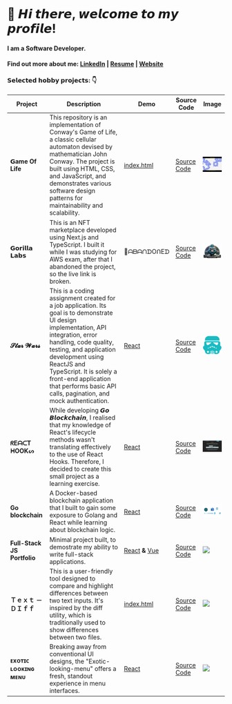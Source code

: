 # 👋 𝙃𝙞 𝙩𝙝𝙚𝙧𝙚, 𝙬𝙚𝙡𝙘𝙤𝙢𝙚 𝙩𝙤 𝙢𝙮 𝙥𝙧𝙤𝙛𝙞𝙡𝙚!

#### I am a Software Developer.

####  Find out more about me:  [LinkedIn](http://www.linkedin.com/in/elarsaks/) | [Resume](https://saks.digital/static/media/Elar%20Saks%20(CV).0acc0dae64dd47ef799c.pdf) | [Website](https://saks.digital)

#### 𝗦𝗲𝗹𝗲𝗰𝘁𝗲𝗱 𝗵𝗼𝗯𝗯𝘆 𝗽𝗿𝗼𝗷𝗲𝗰𝘁𝘀: 👇    
| Project | Description | Demo | Source Code | Image |
|---------|-------------|-----------|-------------|-------|
| **𝗚ame Of Life** | This repository is an implementation of Conway's Game of Life, a classic cellular automaton devised by mathematician John Conway. The project is built using HTML, CSS, and JavaScript, and demonstrates various software design patterns for maintainability and scalability. | [index.html](https://elarsaks.github.io/Game-Of-Life/) | [Source Code](https://github.com/elarsaks/Game-Of-Life) | <img src="https://raw.githubusercontent.com/elarsaks/Game-Of-Life/refs/heads/deploy/docs/ScreenShot.png" width="100"> |
| **𝗚𝗼𝗿𝗶𝗹𝗹𝗮 𝗟𝗮𝗯𝘀** | This is an NFT marketplace developed using Next.js and TypeScript. I built it while I was studying for AWS exam, after that I abandoned the project, so the live link is broken. | 🔴ᗩᗷᗩᑎᗪOᑎEᗪ | [Source Code](https://github.com/elarsaks/gorilla-labs) | <img src="https://raw.githubusercontent.com/elarsaks/gorilla-labs/main/apps/client/public/assets/logo.png" width="100"> |
| **𝓢𝓽𝓪𝓻 𝓦𝓪𝓻𝓼** | This is a coding assignment created for a job application. Its goal is to demonstrate UI design implementation, API integration, error handling, code quality, testing, and application development using ReactJS and TypeScript. It is solely a front-end application that performs basic API calls, pagination, and mock authentication.  | [React](https://elarsaks.github.io/SWAPI) | [Source Code](https://github.com/elarsaks/SWAPI) | <img src="https://raw.githubusercontent.com/elarsaks/SWAPI/main/client/public/logo.png" width="100"> |
| **ᖇEᗩᑕT ᕼOOKᔕ** | While developing 𝙂𝙤 𝘽𝙡𝙤𝙘𝙠𝙘𝙝𝙖𝙞𝙣, I realised that my knowledge of React's lifecycle methods wasn't translating effectively to the use of React Hooks. Therefore, I decided to create this small project as a learning exercise. | [React](https://elarsaks.github.io/react-hooks) | [Source Code](https://github.com/elarsaks/react-hooks) | <img src="https://raw.githubusercontent.com/elarsaks/react-hooks/main/public/some.png" width="100"> |
| **Go blockchain** | A Docker-based blockchain application that I built to gain some exposure to Golang and React while learning about blockchain logic. | [React](https://elarsaks.github.io/Go-blockchain/) | [Source Code](https://github.com/elarsaks/Go-blockchain) | <img src="https://raw.githubusercontent.com/elarsaks/Go-blockchain/main/cmd/react_dashboard/public/go_blockchain.png" width="100"> |
| **Full-Stack JS Portfolio** | Minimal project built, to demostrate my ability to write full-stack applications. | [React](http://javascript-portfolio-react-client.s3-website.eu-north-1.amazonaws.com) **&** [Vue](http://javascript-portfolio-vue-client.s3-website.eu-north-1.amazonaws.com)| [Source Code](https://github.com/elarsaks/JavaScript-Portfolio) | <img src="https://s3.eu-north-1.amazonaws.com/elar-saks.info/full-stack.js-arhitecture.png" width="100"> |
| **Ｔｅｘｔ － ＤＩｆｆ** | This is a user-friendly tool designed to compare and highlight differences between two text inputs. It's inspired by the diff utility, which is traditionally used to show differences between two files. | [index.html](https://elarsaks.github.io/text-diff/) | [Source Code](https://github.com/elarsaks/text-diff) | <img src="https://camo.githubusercontent.com/bb90145e771166ac1151f40fcd40dbad63baef55b4aa005ffc89908d02eed81a/68747470733a2f2f73332e65752d6e6f7274682d312e616d617a6f6e6177732e636f6d2f656c61722d73616b732e696e666f2f746578742d646966662e706e67" width="100"> |
| **ᴇxᴏᴛɪᴄ ʟᴏᴏᴋɪɴɢ ᴍᴇɴᴜ** | Breaking away from conventional UI designs, the "Exotic-looking-menu" offers a fresh, standout experience in menu interfaces. | [React](https://elarsaks.github.io/exotic-menu/) | [Source Code](https://github.com/elarsaks/exotic-menu) | <img src="https://camo.githubusercontent.com/6c9da6643eef472092e835306c12289bbdce3a53da4e0eafa78ba5a26efc1b92/68747470733a2f2f66726f6e742d656e642d706f7274666f6c696f2e73332e65752d6e6f7274682d312e616d617a6f6e6177732e636f6d2f7069632e706e67" width="100"> |



